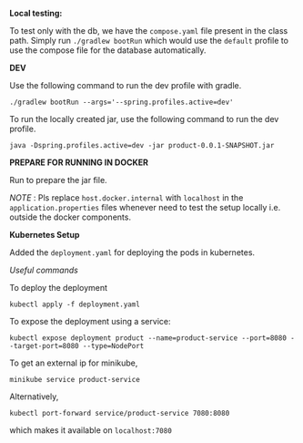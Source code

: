 **Local testing:**

To test only with the db, we have the `compose.yaml` file present in the class path.
Simply run `./gradlew bootRun` which would use the `default` profile to use the compose file for the database automatically.

**DEV**

Use the following command to run the dev profile with gradle.
```
./gradlew bootRun --args='--spring.profiles.active=dev'
```

To run the locally created jar, use the following command to run the dev profile.

```java -Dspring.profiles.active=dev -jar product-0.0.1-SNAPSHOT.jar```

**PREPARE FOR RUNNING IN DOCKER**

Run to prepare the jar file.

_NOTE_ : Pls replace `host.docker.internal` with `localhost` in the `application.properties` files whenever need to test the setup locally i.e. outside the docker components.

**Kubernetes Setup**

Added the `deployment.yaml` for deploying the pods in kubernetes.

_Useful commands_

To deploy the deployment

```kubectl apply -f deployment.yaml```

To expose the deployment using a service:

```kubectl expose deployment product --name=product-service --port=8080 --target-port=8080 --type=NodePort```

To get an external ip for minikube,

```minikube service product-service```

Alternatively,

```kubectl port-forward service/product-service 7080:8080```

which makes it available on ```localhost:7080```